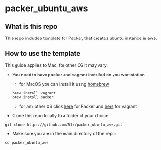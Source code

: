 # packer_ubuntu_aws

## What is this repo
This repo includes template for Packer, that creates ubuntu instance in aws.
## How to use the template
This guide applies to Mac, for other OS it may vary. 
* You need to have packer and vagrant installed on you workstation
   *  for MacOS you can install it using [homebrew](https://brew.sh/)
   
    ```
    brew install vagrant
    brew install packer
    ```
  
   *  for any other OS click [here](https://packer.io/downloads.html) for Packer and [here](https://www.vagrantup.com/downloads.html) for vagrant  

* Clone this repo locally to a folder of your choice
```
git clone https://github.com/51r/packer_ubuntu_aws.git
```
* Make sure you are in the main directory of the repo:

```
cd packer_ubuntu_aws
```
